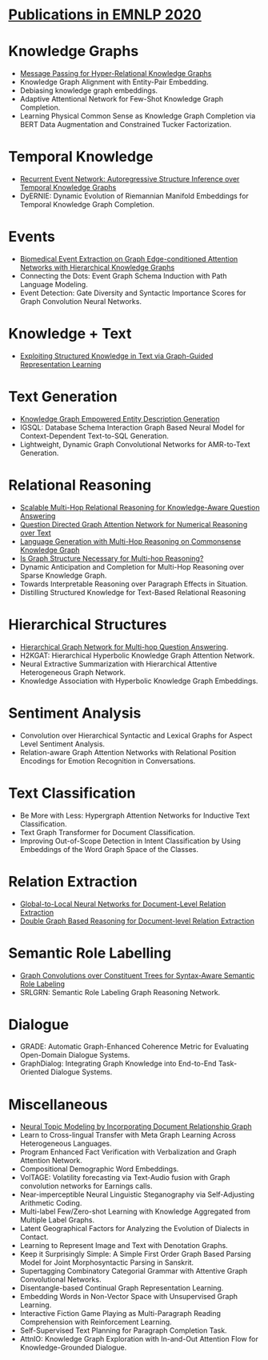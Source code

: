# [Publications in EMNLP 2020](https://2020.emnlp.org/papers/main) 



# Knowledge Graphs
- [Message Passing for Hyper-Relational Knowledge Graphs](https://github.com/naganandy/graph-based-deep-learning-literature/blob/master/conference-publications/folders/publications_emnlp20/stare_emnlp20/README.md)
- Knowledge Graph Alignment with Entity-Pair Embedding. 
- Debiasing knowledge graph embeddings. 
- Adaptive Attentional Network for Few-Shot Knowledge Graph Completion. 
- Learning Physical Common Sense as Knowledge Graph Completion via BERT Data Augmentation and Constrained Tucker Factorization. 



# Temporal Knowledge
- [Recurrent Event Network: Autoregressive Structure Inference over Temporal Knowledge Graphs](https://github.com/naganandy/graph-based-deep-learning-literature/blob/master/conference-publications/folders/publications_emnlp20/renet_emnlp20/README.md)
- DyERNIE: Dynamic Evolution of Riemannian Manifold Embeddings for Temporal Knowledge Graph Completion.



# Events
- [Biomedical Event Extraction on Graph Edge-conditioned Attention Networks with Hierarchical Knowledge Graphs](https://github.com/naganandy/graph-based-deep-learning-literature/blob/master/conference-publications/folders/publications_emnlp20/geanet_emnlp20/README.md)
- Connecting the Dots: Event Graph Schema Induction with Path Language Modeling. 
- Event Detection: Gate Diversity and Syntactic Importance Scores for Graph Convolution Neural Networks. 



# Knowledge + Text
- [Exploiting Structured Knowledge in Text via Graph-Guided Representation Learning](https://github.com/naganandy/graph-based-deep-learning-literature/blob/master/conference-publications/folders/publications_emnlp20/glm_emnlp20/README.md)



# Text Generation
- [Knowledge Graph Empowered Entity Description Generation](https://github.com/naganandy/graph-based-deep-learning-literature/blob/master/conference-publications/folders/publications_emnlp20/mgcn_emnlp20/README.md)
- IGSQL: Database Schema Interaction Graph Based Neural Model for Context-Dependent Text-to-SQL Generation. 
- Lightweight, Dynamic Graph Convolutional Networks for AMR-to-Text Generation. 



# Relational Reasoning
- [Scalable Multi-Hop Relational Reasoning for Knowledge-Aware Question Answering](https://github.com/naganandy/graph-based-deep-learning-literature/blob/master/conference-publications/folders/publications_emnlp20/mhgrn_emnlp20/README.md)
- [Question Directed Graph Attention Network for Numerical Reasoning over Text](https://github.com/naganandy/graph-based-deep-learning-literature/blob/master/conference-publications/folders/publications_emnlp20/qdgat_emnlp20/README.md)
- [Language Generation with Multi-Hop Reasoning on Commonsense Knowledge Graph](https://github.com/naganandy/graph-based-deep-learning-literature/blob/master/conference-publications/folders/publications_emnlp20/grf_emnlp20/README.md)
- [Is Graph Structure Necessary for Multi-hop Reasoning?](https://github.com/naganandy/graph-based-deep-learning-literature/blob/master/conference-publications/folders/publications_emnlp20/gmhr_emnlp20/README.md)
- Dynamic Anticipation and Completion for Multi-Hop Reasoning over Sparse Knowledge Graph. 
- Towards Interpretable Reasoning over Paragraph Effects in Situation. 
- Distilling Structured Knowledge for Text-Based Relational Reasoning



# Hierarchical Structures
- [Hierarchical Graph Network for Multi-hop Question Answering](https://github.com/naganandy/graph-based-deep-learning-literature/blob/master/conference-publications/folders/publications_emnlp20/hgn_emnlp20/README.md). 
- H2KGAT: Hierarchical Hyperbolic Knowledge Graph Attention Network. 
- Neural Extractive Summarization with Hierarchical Attentive Heterogeneous Graph Network. 
- Knowledge Association with Hyperbolic Knowledge Graph Embeddings. 



# Sentiment Analysis
- Convolution over Hierarchical Syntactic and Lexical Graphs for Aspect Level Sentiment Analysis. 
- Relation-aware Graph Attention Networks with Relational Position Encodings for Emotion Recognition in Conversations. 



# Text Classification
- Be More with Less: Hypergraph Attention Networks for Inductive Text Classification. 
- Text Graph Transformer for Document Classification. 
- Improving Out-of-Scope Detection in Intent Classification by Using Embeddings of the Word Graph Space of the Classes.



# Relation Extraction
- [Global-to-Local Neural Networks for Document-Level Relation Extraction](https://github.com/naganandy/graph-based-deep-learning-literature/blob/master/conference-publications/folders/publications_emnlp20/glre_emnlp20/README.md)
- [Double Graph Based Reasoning for Document-level Relation Extraction](https://github.com/naganandy/graph-based-deep-learning-literature/blob/master/conference-publications/folders/publications_emnlp20/gain_emnlp20/README.md)



# Semantic Role Labelling
- [Graph Convolutions over Constituent Trees for Syntax-Aware Semantic Role Labeling](https://github.com/naganandy/graph-based-deep-learning-literature/blob/master/conference-publications/folders/publications_emnlp20/spangcn_emnlp20/README.md)
- SRLGRN: Semantic Role Labeling Graph Reasoning Network. 



# Dialogue
- GRADE: Automatic Graph-Enhanced Coherence Metric for Evaluating Open-Domain Dialogue Systems. 
- GraphDialog: Integrating Graph Knowledge into End-to-End Task-Oriented Dialogue Systems.  



# Miscellaneous
- [Neural Topic Modeling by Incorporating Document Relationship Graph](https://github.com/naganandy/graph-based-deep-learning-literature/blob/master/conference-publications/folders/publications_emnlp20/gtm_emnlp20/README.md)
- Learn to Cross-lingual Transfer with Meta Graph Learning Across Heterogeneous Languages. 
- Program Enhanced Fact Verification with Verbalization and Graph Attention Network. 
- Compositional Demographic Word Embeddings. 
- VolTAGE: Volatility forecasting via Text-Audio fusion with Graph convolution networks for Earnings calls. 
- Near-imperceptible Neural Linguistic Steganography via Self-Adjusting Arithmetic Coding. 
- Multi-label Few/Zero-shot Learning with Knowledge Aggregated from Multiple Label Graphs. 
- Latent Geographical Factors for Analyzing the Evolution of Dialects in Contact. 
- Learning to Represent Image and Text with Denotation Graphs. 
- Keep it Surprisingly Simple: A Simple First Order Graph Based Parsing Model for Joint Morphosyntactic Parsing in Sanskrit. 
- Supertagging Combinatory Categorial Grammar with Attentive Graph Convolutional Networks. 
- Disentangle-based Continual Graph Representation Learning. 
- Embedding Words in Non-Vector Space with Unsupervised Graph Learning. 
- Interactive Fiction Game Playing as Multi-Paragraph Reading Comprehension with Reinforcement Learning. 
- Self-Supervised Text Planning for Paragraph Completion Task. 
- AttnIO: Knowledge Graph Exploration with In-and-Out Attention Flow for Knowledge-Grounded Dialogue. 